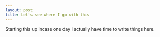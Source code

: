 ```yaml
---
layout: post
title: Let's see where I go with this
---
```


Starting this up incase one day I actually have time to write things here. 
